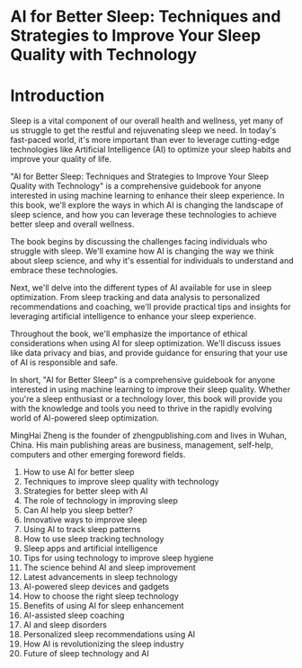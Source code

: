 # AI for Better Sleep: Techniques and Strategies to Improve Your Sleep Quality with Technology

# Introduction

Sleep is a vital component of our overall health and wellness, yet many of us struggle to get the restful and rejuvenating sleep we need. In today's fast-paced world, it's more important than ever to leverage cutting-edge technologies like Artificial Intelligence (AI) to optimize your sleep habits and improve your quality of life.

"AI for Better Sleep: Techniques and Strategies to Improve Your Sleep Quality with Technology" is a comprehensive guidebook for anyone interested in using machine learning to enhance their sleep experience. In this book, we'll explore the ways in which AI is changing the landscape of sleep science, and how you can leverage these technologies to achieve better sleep and overall wellness.

The book begins by discussing the challenges facing individuals who struggle with sleep. We'll examine how AI is changing the way we think about sleep science, and why it's essential for individuals to understand and embrace these technologies.

Next, we'll delve into the different types of AI available for use in sleep optimization. From sleep tracking and data analysis to personalized recommendations and coaching, we'll provide practical tips and insights for leveraging artificial intelligence to enhance your sleep experience.

Throughout the book, we'll emphasize the importance of ethical considerations when using AI for sleep optimization. We'll discuss issues like data privacy and bias, and provide guidance for ensuring that your use of AI is responsible and safe.

In short, "AI for Better Sleep" is a comprehensive guidebook for anyone interested in using machine learning to improve their sleep quality. Whether you're a sleep enthusiast or a technology lover, this book will provide you with the knowledge and tools you need to thrive in the rapidly evolving world of AI-powered sleep optimization.

MingHai Zheng is the founder of zhengpublishing.com and lives in Wuhan, China. His main publishing areas are business, management, self-help, computers and other emerging foreword fields.


1. How to use AI for better sleep
2. Techniques to improve sleep quality with technology
3. Strategies for better sleep with AI
4. The role of technology in improving sleep
5. Can AI help you sleep better?
6. Innovative ways to improve sleep
7. Using AI to track sleep patterns
8. How to use sleep tracking technology
9. Sleep apps and artificial intelligence
10. Tips for using technology to improve sleep hygiene
11. The science behind AI and sleep improvement
12. Latest advancements in sleep technology
13. AI-powered sleep devices and gadgets
14. How to choose the right sleep technology
15. Benefits of using AI for sleep enhancement
16. AI-assisted sleep coaching
17. AI and sleep disorders
18. Personalized sleep recommendations using AI
19. How AI is revolutionizing the sleep industry
20. Future of sleep technology and AI
